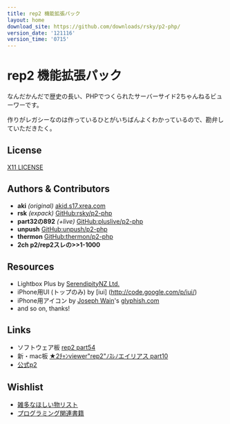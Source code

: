 ```yaml
---
title: rep2 機能拡張パック
layout: home
download_site: https://github.com/downloads/rsky/p2-php/
version_date: '121116'
version_time: '0715'
---
```

# rep2 機能拡張パック

なんだかんだで歴史の長い、PHPでつくられたサーバーサイド2ちゃんねるビューワーです。

作りがレガシーなのは作っているひとがいちばんよくわかっているので、勘弁していただきたく。


## License

[X11 LICENSE](license.html)


## Authors & Contributors

* **aki** *(original)* [akid.s17.xrea.com](http://akid.s17.xrea.com/)
* **rsk** *(expack)* [GitHub:rsky/p2-php](https://github.com/rsky/p2-php/)
* **part32の892** *(+live)* [GitHub:pluslive/p2-php](https://github.com/pluslive/p2-php/)
* **unpush** [GitHub:unpush/p2-php](https://github.com/unpush/p2-php/)
* **thermon** [GitHub:thermon/p2-php](https://github.com/thermon/p2-php/)
* **2ch p2/rep2スレの>>1-1000**


## Resources

* Lightbox Plus by [SerendipityNZ Ltd.](http://serennz.sakura.ne.jp/toybox/lightbox/?ja)
* iPhone用UI (トップのみ) by [iui] (http://code.google.com/p/iui/)
* iPhone用アイコン by [Joseph Wain](http://www.penandthink.com/)'s [glyphish.com](http://glyphish.com/)
* and so on, thanks!


## Links

* ソフトウェア板 [rep2 part54](http://anago.2ch.net/test/read.cgi/software/1347147831/)
* 新・mac板 [★2ﾁｬﾝviewer"rep2"ﾉｽﾚﾉエイリアス part10](http://anago.2ch.net/test/read.cgi/mac/1237574420/)
* [公式p2](http://p2.2ch.net/)


## Wishlist

* [雑多なほしい物リスト](http://www.amazon.co.jp/wishlist/3KOAICJEFV2K9)
* [プログラミング関連書籍](http://www.amazon.co.jp/wishlist/MJPGD5GPNGAT)

